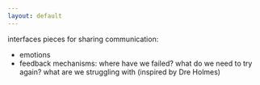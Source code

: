 ```yaml
---
layout: default
---
```

interfaces pieces for sharing communication:
- emotions
- feedback mechanisms: where have we failed? what do we need to try again? what are we struggling with (inspired by Dre Holmes)
